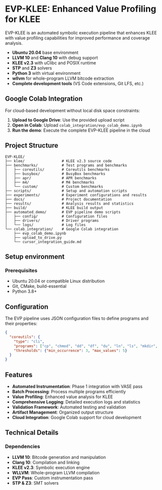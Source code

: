# EVP-KLEE: Enhanced Value Profiling for KLEE

EVP-KLEE is an automated symbolic execution pipeline that enhances KLEE with value profiling capabilities for improved performance and coverage analysis.

- **Ubuntu 20.04** base environment
- **LLVM 10** and **Clang 10** with debug support
- **KLEE v2.3** with uClibc and POSIX runtime
- **STP** and **Z3** solvers
- **Python 3** with virtual environment
- **wllvm** for whole-program LLVM bitcode extraction
- **Complete development tools** (VS Code extensions, Git LFS, etc.)

## Google Colab Integration

For cloud-based development without local disk space constraints:

1. **Upload to Google Drive**: Use the provided upload script
2. **Open in Colab**: Upload `colab_integration/evp_colab_demo.ipynb`
3. **Run the demo**: Execute the complete EVP-KLEE pipeline in the cloud


## Project Structure

```
EVP-KLEE/
├── klee/                 # KLEE v2.3 source code
├── benchmarks/           # Test programs and benchmarks
│   ├── coreutils/        # Coreutils benchmarks
│   ├── busybox/          # BusyBox benchmarks
│   ├── apr/              # APR benchmarks
│   ├── m4/               # M4 benchmarks
│   └── custom/           # Custom benchmarks
├── scripts/              # Setup and automation scripts
├── experiments/          # Experiment configurations and results
├── docs/                 # Project documentation
├── results/              # Analysis results and statistics
├── build/                # KLEE build output
├── automated_demo/       # EVP pipeline demo scripts
│   ├── config/           # Configuration files
│   ├── drivers/          # Driver programs
│   └── logs/             # Log files
└── colab_integration/    # Google Colab integration
    ├── evp_colab_demo.ipynb
    ├── upload_to_drive.py
    └── cursor_integration_guide.md
```

## Setup environment

### Prerequisites

- Ubuntu 20.04 or compatible Linux distribution
- Git, CMake, build-essential
- Python 3.8+

## Configuration

The EVP pipeline uses JSON configuration files to define programs and their properties:

```json
{
  "coreutils": {
    "type": "cli",
    "programs": ["cp", "chmod", "dd", "df", "du", "ln", "ls", "mkdir", "mv", "rm"],
    "thresholds": {"min_occurrence": 3, "max_values": 5}
  }
}
```

## Features

- **Automated Instrumentation**: Phase 1 integration with VASE pass
- **Batch Processing**: Process multiple programs efficiently
- **Value Profiling**: Enhanced value analysis for KLEE
- **Comprehensive Logging**: Detailed execution logs and statistics
- **Validation Framework**: Automated testing and validation
- **Artifact Management**: Organized output structure
- **Cloud Integration**: Google Colab support for cloud development

## Technical Details

### Dependencies
- **LLVM 10**: Bitcode generation and manipulation
- **Clang 10**: Compilation and linking
- **KLEE v2.3**: Symbolic execution engine
- **WLLVM**: Whole-program LLVM compilation
- **EVP Pass**: Custom instrumentation pass
- **STP & Z3**: SMT solvers
